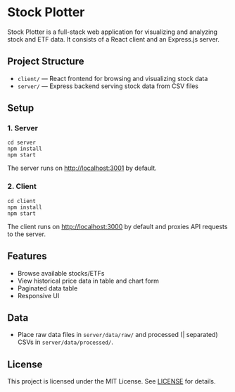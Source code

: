 # Stock Plotter

Stock Plotter is a full-stack web application for visualizing and analyzing stock and ETF data. It consists of a React client and an Express.js server.

## Project Structure

- `client/` — React frontend for browsing and visualizing stock data
- `server/` — Express backend serving stock data from CSV files

## Setup

### 1. Server

```
cd server
npm install
npm start
```
The server runs on [http://localhost:3001](http://localhost:3001) by default.

### 2. Client

```
cd client
npm install
npm start
```
The client runs on [http://localhost:3000](http://localhost:3000) by default and proxies API requests to the server.

## Features
- Browse available stocks/ETFs
- View historical price data in table and chart form
- Paginated data table
- Responsive UI

## Data
- Place raw data files in `server/data/raw/` and processed (| separated) CSVs in `server/data/processed/`.

## License
This project is licensed under the MIT License. See [LICENSE](LICENSE) for details. 